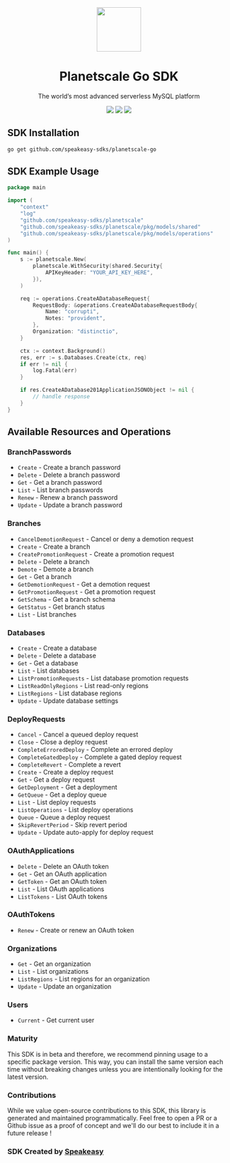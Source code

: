 <div align="center">
    <img src="https://user-images.githubusercontent.com/6267663/230379169-dae2f415-423f-4791-8310-8b3304fd449d.svg" width="100">
    <h1>Planetscale Go SDK</h1>
   <p>The world’s most advanced serverless MySQL platform</p>
   <a href="https://api-docs.planetscale.com/reference/getting-started-with-planetscale-api"><img src="https://img.shields.io/static/v1?label=Docs&message=API Ref&color=000&style=for-the-badge" /></a>
   <a href="https://github.com/speakeasy-sdks/planetscale-go/actions"><img src="https://img.shields.io/github/actions/workflow/status/speakeasy-sdks/planetscale-go/speakeasy_sdk_generation.yml?style=for-the-badge" /></a>
  <a href="https://opensource.org/licenses/MIT"><img src="https://img.shields.io/badge/License-MIT-blue.svg?style=for-the-badge" /></a>
</div> 

<!-- Start SDK Installation -->
## SDK Installation

```bash
go get github.com/speakeasy-sdks/planetscale-go
```
<!-- End SDK Installation -->

## SDK Example Usage
<!-- Start SDK Example Usage -->
```go
package main

import (
    "context"
    "log"
    "github.com/speakeasy-sdks/planetscale"
    "github.com/speakeasy-sdks/planetscale/pkg/models/shared"
    "github.com/speakeasy-sdks/planetscale/pkg/models/operations"
)

func main() {
    s := planetscale.New(
        planetscale.WithSecurity(shared.Security{
            APIKeyHeader: "YOUR_API_KEY_HERE",
        }),
    )

    req := operations.CreateADatabaseRequest{
        RequestBody: &operations.CreateADatabaseRequestBody{
            Name: "corrupti",
            Notes: "provident",
        },
        Organization: "distinctio",
    }

    ctx := context.Background()
    res, err := s.Databases.Create(ctx, req)
    if err != nil {
        log.Fatal(err)
    }

    if res.CreateADatabase201ApplicationJSONObject != nil {
        // handle response
    }
}
```
<!-- End SDK Example Usage -->

<!-- Start SDK Available Operations -->
## Available Resources and Operations


### BranchPasswords

* `Create` - Create a branch password
* `Delete` - Delete a branch password
* `Get` - Get a branch password
* `List` - List branch passwords
* `Renew` - Renew a branch password
* `Update` - Update a branch password

### Branches

* `CancelDemotionRequest` - Cancel or deny a demotion request
* `Create` - Create a branch
* `CreatePromotionRequest` - Create a promotion request
* `Delete` - Delete a branch
* `Demote` - Demote a branch
* `Get` - Get a branch
* `GetDemotionRequest` - Get a demotion request
* `GetPromotionRequest` - Get a promotion request
* `GetSchema` - Get a branch schema
* `GetStatus` - Get branch status
* `List` - List branches

### Databases

* `Create` - Create a database
* `Delete` - Delete a database
* `Get` - Get a database
* `List` - List databases
* `ListPromotionRequests` - List database promotion requests
* `ListReadOnlyRegions` - List read-only regions
* `ListRegions` - List database regions
* `Update` - Update database settings

### DeployRequests

* `Cancel` - Cancel a queued deploy request
* `Close` - Close a deploy request
* `CompleteErroredDeploy` - Complete an errored deploy
* `CompleteGatedDeploy` - Complete a gated deploy request
* `CompleteRevert` - Complete a revert
* `Create` - Create a deploy request
* `Get` - Get a deploy request
* `GetDeployment` - Get a deployment
* `GetQueue` - Get a deploy queue
* `List` - List deploy requests
* `ListOperations` - List deploy operations
* `Queue` - Queue a deploy request
* `SkipRevertPeriod` - Skip revert period
* `Update` - Update auto-apply for deploy request

### OAuthApplications

* `Delete` - Delete an OAuth token
* `Get` - Get an OAuth application
* `GetToken` - Get an OAuth token
* `List` - List OAuth applications
* `ListTokens` - List OAuth tokens

### OAuthTokens

* `Renew` - Create or renew an OAuth token

### Organizations

* `Get` - Get an organization
* `List` - List organizations
* `ListRegions` - List regions for an organization
* `Update` - Update an organization

### Users

* `Current` - Get current user
<!-- End SDK Available Operations -->

### Maturity

This SDK is in beta and therefore, we recommend pinning usage to a specific package version.
This way, you can install the same version each time without breaking changes unless you are intentionally
looking for the latest version.

### Contributions

While we value open-source contributions to this SDK, this library is generated and maintained programmatically.
Feel free to open a PR or a Github issue as a proof of concept and we'll do our best to include it in a future release !

### SDK Created by [Speakeasy](https://docs.speakeasyapi.dev/docs/using-speakeasy/client-sdks)
